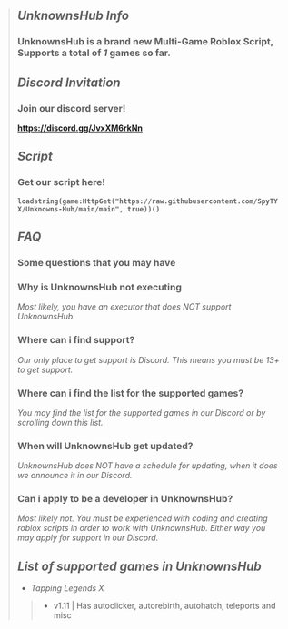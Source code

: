 > ## ***UnknownsHub Info***
> ### **UnknownsHub** is a brand new **Multi-Game Roblox Script**, Supports a total of *1* games so far.
>
>
> ## ***Discord Invitation***
> ### Join our discord server!
> **https://discord.gg/JvxXM6rkNn**
>
>
> ## ***Script***
> ### **Get our script here!**
> **```loadstring(game:HttpGet("https://raw.githubusercontent.com/SpyTYX/Unknowns-Hub/main/main", true))()```**
>
>
> ## ***FAQ***
> ### **Some questions that you may have**
>
> ### **Why is UnknownsHub not executing**
> *Most likely, you have an executor that does NOT support UnknownsHub.*
> ### **Where can i find support?**
> *Our only place to get support is Discord. This means you must be 13+ to get support.*
> ### **Where can i find the list for the supported games?**
> *You may find the list for the supported games in our Discord or by scrolling down this list.*
> ### **When will UnknownsHub get updated?**
> *UnknownsHub does NOT have a schedule for updating, when it does we announce it in our Discord.*
> ### **Can i apply to be a developer in UnknownsHub?**
> *Most likely not. You must be experienced with coding and creating roblox scripts in order to work with UnknownsHub. Either way you may apply for support in our Discord.*
>
>
> ## ***List of supported games in UnknownsHub***
> + *Tapping Legends X*
>> + v1.11 | Has autoclicker, autorebirth, autohatch, teleports and misc
